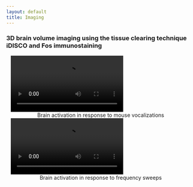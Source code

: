 ```yaml
---
layout: default
title: Imaging
--- 
```


### 3D brain volume imaging using the tissue clearing technique iDISCO and Fos immunostaining

<div class="bigspacer"></div>

<div class="embed-responsive embed-responsive-16by9" style="max-width: 480px; margin: auto;">
<video class="embed-responsive-item" controls src="/video/vocal.mov#t=0.1" preload="metadata"></video>
  </div>
<div style="max-width: 480px; margin: auto;">
  <center>Brain activation in response to mouse vocalizations</center>
</div>

<div class="bigspacer"></div>

<div class="embed-responsive embed-responsive-16by9" style="max-width: 480px; margin: auto;">
<video class="embed-responsive-item" controls preload="metadata" src="/video/sweeps.mp4#t=0.1"></video>
  </div>
<div style="max-width: 480px; margin: auto;">
  <center>Brain activation in response to frequency sweeps</center>
</div>

